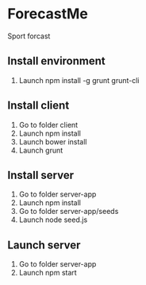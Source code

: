 ForecastMe
==========

Sport forcast

Install environment
-------------------
1. Launch npm install -g grunt grunt-cli
 
Install client
--------------
1. Go to folder client
2. Launch npm install
3. Launch bower install
4. Launch grunt

Install server
--------------
1. Go to folder server-app
2. Launch npm install
3. Go to folder server-app/seeds
4. Launch node seed.js

Launch server
-------------
1. Go to folder server-app
2. Launch npm start
